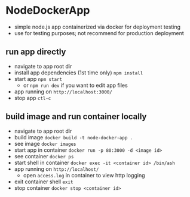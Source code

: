 # NodeDockerApp
- simple node.js app containerized via docker for deployment testing
- use for testing purposes; not recommend for production deployment

## run app directly
- navigate to app root dir
- install app dependencies (1st time only) `npm install`
- start app `npm start`
  - or `npm run dev` if you want to edit app files
- app running on `http://localhost:3000/`
- stop app `ctl-c`

## build image and run container locally
- navigate to app root dir
- build image `docker build -t node-docker-app .`
- see image `docker images`
- start app in container `docker run -p 80:3000 -d <image id>`
- see container `docker ps`
- start shell in container `docker exec -it <container id> /bin/ash`
- app running on `http://localhost/`
  - open `access.log` in container to view http logging
- exit container shell `exit`
- stop container `docker stop <container id>`